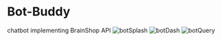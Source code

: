 # Bot-Buddy
chatbot implementing BrainShop API
![botSplash](https://github.com/rajveersoni/Bot-Buddy/assets/93856063/79fc2a63-9a0b-4148-8865-c55993d40904)
![botDash](https://github.com/rajveersoni/Bot-Buddy/assets/93856063/3e4a032c-f93d-496d-9fbf-d6bfc1b3ca7f)
![botQuery](https://github.com/rajveersoni/Bot-Buddy/assets/93856063/969c499e-cdfd-4fef-8d19-8c789ae99bc5)
